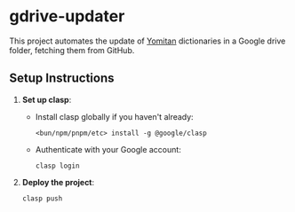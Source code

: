 # gdrive-updater

This project automates the update of [Yomitan](https://github.com/yomidevs/yomitan) dictionaries in a Google drive folder, fetching them from GitHub.

## Setup Instructions

1. **Set up clasp**:

   - Install clasp globally if you haven't already:
     ```
     <bun/npm/pnpm/etc> install -g @google/clasp
     ```
   - Authenticate with your Google account:
     ```
     clasp login
     ```

2. **Deploy the project**:
   ```
   clasp push
   ```
